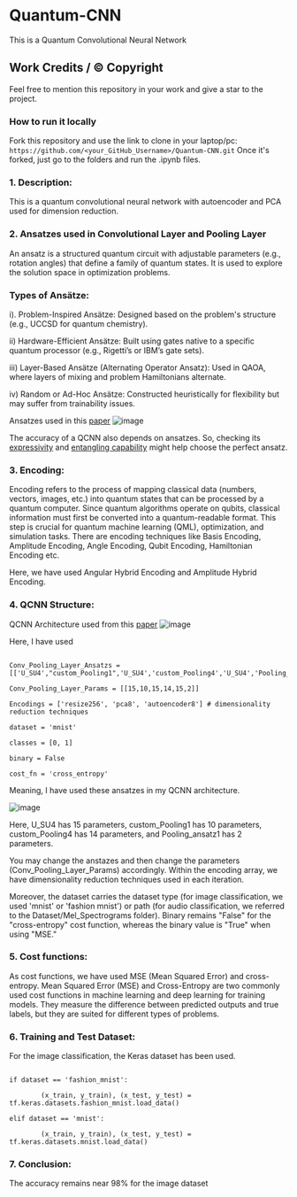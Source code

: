 # Quantum-CNN
This is a Quantum Convolutional Neural Network 

## Work Credits / © Copyright

Feel free to mention this repository in your work and give a star to the project. 


### How to run it locally
Fork this repository and use the link  to clone in your laptop/pc: ``` https://github.com/<your_GitHub_Username>/Quantum-CNN.git ```
Once it's forked, just go to the folders and run the .ipynb files.

### 1. Description:

This is a quantum convolutional neural network with autoencoder and PCA used for dimension reduction.

### 2. Ansatzes used in Convolutional Layer and Pooling Layer

An ansatz is a structured quantum circuit with adjustable parameters (e.g., rotation angles) that define a family of quantum states. It is used to explore the solution space in optimization problems.

### Types of Ansätze:

i). Problem-Inspired Ansätze: Designed based on the problem's structure (e.g., UCCSD for quantum chemistry).

ii) Hardware-Efficient Ansätze: Built using gates native to a specific quantum processor (e.g., Rigetti’s or IBM’s gate sets).

iii) Layer-Based Ansätze (Alternating Operator Ansatz): Used in QAOA, where layers of mixing and problem Hamiltonians alternate.

iv) Random or Ad-Hoc Ansätze: Constructed heuristically for flexibility but may suffer from trainability issues.

Ansatzes used in this [paper](https://arxiv.org/abs/2108.00661)
![image](https://github.com/user-attachments/assets/ddc84a2f-4608-4715-a5f2-45a57529b28e)

The accuracy of a QCNN also depends on ansatzes. So, checking its [expressivity](https://github.com/mitul3737/Supreme-QCNN/tree/main/Expressivity) and [entangling capability](https://github.com/mitul3737/Supreme-QCNN/tree/main/Entangling_Capability) might help choose the perfect ansatz.


### 3. Encoding: 


Encoding refers to the process of mapping classical data (numbers, vectors, images, etc.) into quantum states that can be processed by a quantum computer. Since quantum algorithms operate on qubits, classical information must first be converted into a quantum-readable format. 
This step is crucial for quantum machine learning (QML), optimization, and simulation tasks. There are encoding techniques like Basis Encoding, Amplitude Encoding, Angle Encoding, Qubit Encoding, Hamiltonian Encoding etc.

Here, we have used Angular Hybrid Encoding and Amplitude Hybrid Encoding.

### 4. QCNN Structure:
QCNN Architecture used from this [paper](https://arxiv.org/abs/2108.00661)
![image](https://github.com/user-attachments/assets/0e59a17f-4985-40f4-b394-4d0b0799ba22)


Here, I have used 

```

Conv_Pooling_Layer_Ansatzs = [['U_SU4',"custom_Pooling1",'U_SU4','custom_Pooling4','U_SU4','Pooling_ansatz1']]

Conv_Pooling_Layer_Params = [[15,10,15,14,15,2]]

Encodings = ['resize256', 'pca8', 'autoencoder8'] # dimensionality reduction techniques

dataset = 'mnist'

classes = [0, 1]

binary = False

cost_fn = 'cross_entropy'

```

Meaning, I have used these ansatzes in my QCNN architecture.

![image](https://github.com/user-attachments/assets/b7f6c42b-cbb8-401c-b4df-2c5ea7ba19dc)

Here, U_SU4 has 15 parameters, custom_Pooling1 has 10 parameters, custom_Pooling4 has 14 parameters, and Pooling_ansatz1 has 2 parameters.

You may change the anstazes and then change the parameters (Conv_Pooling_Layer_Params) accordingly. Within the encoding array, we have dimensionality reduction techniques used in each iteration. 

Moreover, the dataset carries the dataset type (for image classification, we used 'mnist' or 'fashion mnist') or path (for audio classification, we referred to the Dataset/Mel_Spectrograms folder). Binary remains "False" for the "cross-entropy" cost function, whereas the binary value is "True" when using "MSE."
### 5. Cost functions: 

As cost functions, we have used MSE (Mean Squared Error) and cross-entropy. Mean Squared Error (MSE) and Cross-Entropy are two commonly used cost functions in machine learning and deep learning for training models. 
They measure the difference between predicted outputs and true labels, but they are suited for different types of problems.

### 6. Training and Test Dataset:

For the image classification, the Keras dataset has been used.

```

if dataset == 'fashion_mnist':

        (x_train, y_train), (x_test, y_test) = tf.keras.datasets.fashion_mnist.load_data()

elif dataset == 'mnist':

        (x_train, y_train), (x_test, y_test) = tf.keras.datasets.mnist.load_data()

```

### 7. Conclusion: 
The accuracy remains near 98% for the image dataset



